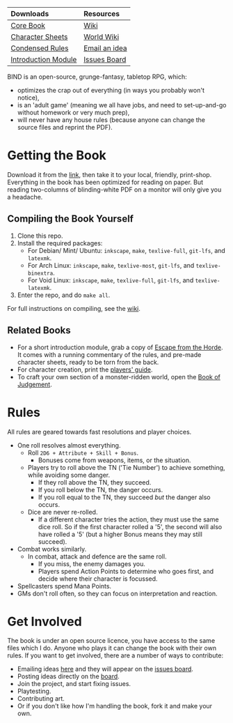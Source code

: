 |             Downloads                |         Resources             |
|:-------------------------------------|:------------------------------|
| [Core Book][core download]           | [Wiki][wiki]                  | 
| [Character Sheets][resources]        | [World Wiki][fenwiki]         |
| [Condensed Rules][rules summary]     | [Email an idea][issues email] |
| [Introduction Module][intro module]  | [Issues Board][board]         |


BIND is an open-source, grunge-fantasy, tabletop RPG, which:

- optimizes the crap out of everything (in ways you probably won't notice),
- is an 'adult game' (meaning we all have jobs, and need to set-up-and-go without homework or very much prep),
- will never have any house rules (because anyone can change the source files and reprint the PDF).

# Getting the Book

Download it from the [link][core download], then take it to your local, friendly, print-shop.
Everything in the book has been optimized for reading on paper.
But reading two-columns of blinding-white PDF on a monitor will only give you a headache.

## Compiling the Book Yourself

1. Clone this repo.
1. Install the required packages:
    * For Debian/ Mint/ Ubuntu: `inkscape`, `make`, `texlive-full`, `git-lfs`, and `latexmk`.
    * For Arch Linux: `inkscape`, `make`, `texlive-most`, `git-lfs`, and `texlive-binextra`.
    * For Void Linux: `inkscape`, `make`, `texlive-full`, `git-lfs`, and `texlive-latexmk`.
1. Enter the repo, and do `make all`.

For full instructions on compiling, see the [wiki](https://gitlab.com/bindrpg/core/-/wikis/dev/Compiling).

## Related Books

- For a short introduction module, grab a copy of [Escape from the Horde][intro module].  It comes with a running commentary of the rules, and pre-made character sheets, ready to be torn from the back.
- For character creation, print the [players' guide][stories].
- To craft your own section of a monster-ridden world, open the [Book of Judgement][judgement].

# Rules

All rules are geared towards fast resolutions and player choices.

- One roll resolves almost everything.
    * Roll `2D6 + Attribute + Skill + Bonus`.
        - Bonuses come from weapons, items, or the situation.
    * Players try to roll above the TN ('Tie Number') to achieve something, while avoiding some danger.
        - If they roll above the TN, they succeed.
        - If you roll below the TN, the danger occurs.
        - If you roll equal to the TN, they succeed *but* the danger also occurs.
    * Dice are never re-rolled.
        - If a different character tries the action, they must use the same dice roll.  So if the first character rolled a '5', the second will also have rolled a '5' (but a higher Bonus means they may still succeed).
- Combat works similarly.
    * In combat, attack and defence are the same roll.
        - If you miss, the enemy damages you.
        - Players spend Action Points to determine who goes first, and decide where their character is focussed.
- Spellcasters spend Mana Points.
- GMs don't roll often, so they can focus on interpretation and reaction.

# Get Involved

The book is under an open source licence, you have access to the same files which I do.
Anyone who plays it can change the book with their own rules.
If you want to get involved, there are a number of ways to contribute:

- Emailing ideas [here][issues email] and they will appear on the [issues board][board].
- Posting ideas directly on the [board][board].
- Join the project, and start fixing issues.
- Playtesting.
- Contributing art.
- Or if you don't like how I'm handling the book, fork it and make your own.

[core download]: https://gitlab.com/bindrpg/core/-/jobs/artifacts/master/raw/core.pdf?job=build
[resources]: https://gitlab.com/bindrpg/config/-/jobs/artifacts/master/raw/resources.pdf?job=build
[wiki]: https://gitlab.com/bindrpg/core/-/wikis/home
[aif]: https://gitlab.com/bindrpg/aif
[board]: https://gitlab.com/bindrpg/core/issues
[issues email]: mailto:incoming+bindrpg-core-16324687-issue-@incoming.gitlab.com
[rules summary]: https://gitlab.com/bindrpg/config/-/jobs/artifacts/master/raw/rules.pdf?job=build
[intro module]: https://gitlab.com/bindrpg/oneshot/-/jobs/artifacts/master/raw/oneshot_horde_escape.pdf?job=build
[stories]: https://gitlab.com/bindrpg/stories/-/jobs/artifacts/master/raw/stories.pdf?job=build
[fenwiki]: https://gitlab.com/bindrpg/aif/-/wikis/home
[judgement]: https://gitlab.com/bindrpg/judgement/-/jobs/artifacts/master/raw/judgement.pdf?job=build

